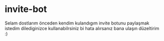 # invite-bot



Selam dostlarım önceden kendim kulandıgım invite botunu paylaşmak istedim dilediginizce kullanabilrsiniz  bi hata alırsanız bana ulaşın düzeltirim :) 
